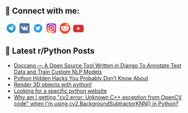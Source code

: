 ## 🔎 Connect with me:
[<img src="https://github.com/bullbesh/bullbesh/blob/main/images/Telegram.png" width="32" height="32" />](https://t.me/bullbesh)
[<img src="https://github.com/bullbesh/bullbesh/blob/main/images/VK.png" width="32" height="32" />](https://vk.com/bullbesh)
[<img src="https://github.com/bullbesh/bullbesh/blob/main/images/Twitter.png" width="32" height="32" />](https://twitter.com/bullbesh1)
[<img src="https://github.com/bullbesh/bullbesh/blob/main/images/Instagram.png" width="32" height="32" />](https://www.instagram.com/bullbesh)
[<img src="https://github.com/bullbesh/bullbesh/blob/main/images/Reddit.png" width="32" height="32" />](https://www.reddit.com/user/bullbesh)
[<img src="https://github.com/bullbesh/bullbesh/blob/main/images/YouTube.png" width="32" height="32" />](https://www.youtube.com/channel/UCtfjRs6uzgq5mfm8S06WTcg)

## 📕 Latest r/Python Posts
<!-- BLOG-POST-LIST:START -->
- [Doccano — A Open Source Tool Written in Django To Annotate Text Data and Train Custom NLP Models](https://www.reddit.com/r/Python/comments/w2naa4/doccano_a_open_source_tool_written_in_django_to/)
- [Python Hidden Hacks You Probably Don’t Know About](https://www.reddit.com/r/Python/comments/w2n82r/python_hidden_hacks_you_probably_dont_know_about/)
- [Render 3D objects with python!](https://www.reddit.com/r/Python/comments/w2n6d3/render_3d_objects_with_python/)
- [Looking for a specific python website](https://www.reddit.com/r/Python/comments/w2m3bl/looking_for_a_specific_python_website/)
- [Why am I getting &quot;cv2.error: Unknown C++ exception from OpenCV code&quot; when I&#39;m using cv2.BackgroundSubtractorKNN&lpar;&rpar; in Python?](https://www.reddit.com/r/Python/comments/w2llye/why_am_i_getting_cv2error_unknown_c_exception/)
<!-- BLOG-POST-LIST:END -->
